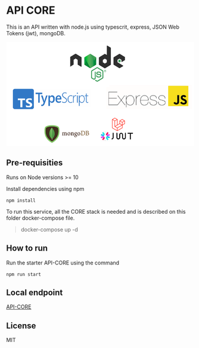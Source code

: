 # API CORE

This is an API written with node.js using typescrit, express, JSON Web Tokens (jwt), mongoDB.

![technologies](https://github.com/DIEGOPATRIOTA/api-core/blob/main/imagesReadme/technologies.png)

## Pre-requisities 
Runs on Node versions >= 10 

Install dependencies using npm
```
npm install
```
To run this service, all the CORE stack is needed and is described on this folder docker-compose file.

> docker-compose up -d

## How to run
Run the starter API-CORE using the command
```
npm run start
```

## Local endpoint

[API-CORE](http://localhost:3000/api/v1/users)

## License 
MIT